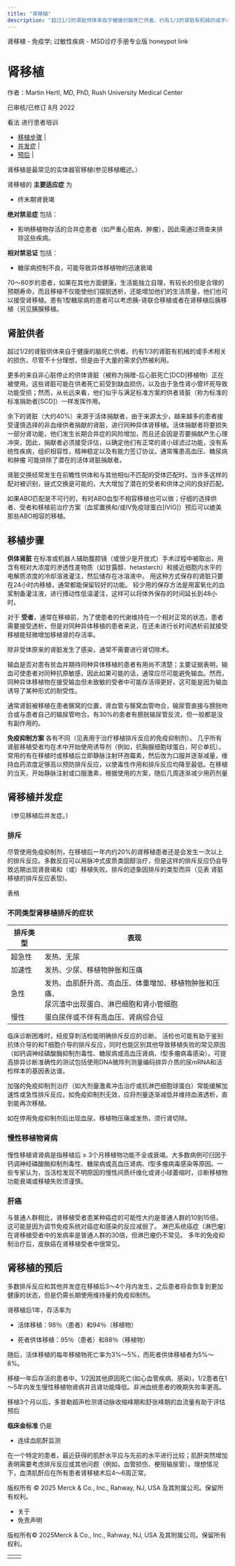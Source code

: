 ```yaml
---
title: "肾移植"
description: "超过1/2的肾脏供体来自于健康的脑死亡供者。约有1/3的肾脏有机械的或手术相关的损伤，尽管不十分理想，但是由于大量的需求仍然被利用。"
---
```


﻿肾移植 \- 免疫学; 过敏性疾病 \- MSD诊疗手册专业版 honeypot link

# 肾移植

作者：Martin Hertl, MD, PhD, Rush University Medical Center

已审核/已修订 8月 2022

看法 进行患者培训

- [移植步骤](#移植步骤_v996710_zh) \|
- [并发症](#并发症_v8495149_zh) \|
- [预后](#预后_v996723_zh) \|

肾移植是最常见的实体器官移植(参见移植概述。）

肾移植的 **主要适应症** 为

- 终末期肾衰竭


**绝对禁忌症** 包括：

- 影响移植物存活的合并症患者（如严重心脏病、肿瘤），因此需通过筛查来排除这些疾病。


**相对禁忌证** 包括：

- 糖尿病控制不良，可能导致异体移植物的迅速衰竭


70～80岁的患者，如果在其他方面健康，生活能独立自理，有较长的但是合理的预期寿命，而且移植不仅能使他们摆脱透析，还能增加他们的生活质量，他们也可以接受肾移植。患有1型糖尿病的患者可以考虑胰-肾联合移植或者在肾移植后胰移植（另见胰腺移植。

## 肾脏供者

超过1/2的肾脏供体来自于健康的脑死亡供者。约有1/3的肾脏有机械的或手术相关的损伤，尽管不十分理想，但是由于大量的需求仍然被利用。

更多的来自非心脏停止的供体肾脏（被称为捐赠-后心脏死亡\[DCD\]移植物）正在被使用。这些肾脏可能在供者死亡前受到缺血损伤，以及由于急性肾小管坏死导致功能受损；然而，从长远来看，他们似乎与满足标准方案的供者肾脏（称为标准的标准捐助者\[SCD\]）一样发挥作用。

余下的肾脏（大约40%）来源于活体捐献者，由于来源太少，越来越多的患者接受谨慎选择的非血缘供者捐献的肾脏，进行同种异体肾移植。活体捐献者将要损失一部分肾功能，他们发生长期合并症的风险增加，而且还会因是否要捐献产生心理冲突，因此，捐献者必须接受评估，以确定他们有正常的肾小球滤过功能，没有系统性疾病，组织相容性，精神稳定以及有能力签订协议。通常罹患高血压、糖尿病和肿瘤 可能排除了潜在的活体肾脏捐献者。

肾脏交换经常发生在前瞻性供体和与其他相似不匹配的受体匹配时。当许多这样的配对被识别，链式交换是可能的，大大增加了潜在的受者和供体之间的良好匹配。

如果ABO匹配是不可行的，有时ABO血型不相容移植也可以做；仔细的选择供者、受者和移植前治疗方案（血浆置换和/或IV免疫球蛋白\[IVIG\]）预后可以媲美那些ABO相容的移植。

## 移植步骤

**供体肾脏** 在标准或机器人辅助腹腔镜（或很少是开放式）手术过程中被取出，用含有相对大浓度的渗透性差物质（如甘露醇、hetastarch）和接近细胞内水平的电解质浓度的冷却溶液灌注，然后储存在冰溶液中。 用这种方式保存的肾脏只要在24小时内移植，通常都能保留较好的功能。 较少用的保存方法是用富氧化的血浆制备灌注液，进行搏动性低温灌注，这样可以将体外保存的时间延长到48小时。

对于 **受者**，通常在移植前，为了使患者的代谢维持在一个相对正常的状态，患者需要接受透析，但是对同种异体移植的患者来说，在还未进行长时间透析前就接受移植能轻微增加移植肾的存活率。

除非受体原来的肾脏发生了感染，通常不需要进行肾切除术。

输血是否对患有贫血并期待同种异体移植的患者有用尚不清楚；主要证据表明，输血可使患者对同种抗原敏感，因此如果可能的话，通常应尽可能避免输血。然而，同种异体移植物在接受输血但未致敏的受者中可能存活得更好，这可能是因为输血诱导了某种形式的耐受性。

通常肾脏被移植在患者髂窝的位置，肾血管与髂窝血管吻合，输尿管直接与膀胱吻合或与患者自己的输尿管吻合。有30%的患者有膀胱输尿管反流，但一般都是没有副作用的。

**免疫抑制方案** 各有不同（见表用于治疗移植排斥反应的免疫抑制剂）。 几乎所有肾脏移植受者均在术中开始使用诱导剂（例如，抗胸腺细胞球蛋白，阿仑单抗）。常用的有在移植时或移植后立即静脉注射环孢霉素，然后改为口服并逐渐减量，维持血药浓度足够高以预防排斥反应，以使毒性作用和排斥反应均降至最低。在移植的当天，开始静脉注射或口服激素，根据使用的方案，随后几周逐渐减少用药剂量

## 肾移植并发症

（参见移植后并发症。）

### 排斥

尽管使用免疫抑制剂，在移植后一年内约20%的肾移植患者还是会发生一次以上的排斥反应。多数反应可以用脉冲式皮质类固醇治疗，但是这样的排斥反应仍会导致远期出现肾衰竭和（或）移植失败。排斥的迹象因排斥的类型而异（见表 肾脏移植的排斥反应表现)。

表格

### 不同类型肾移植排斥的症状

| 排斥类型 | 表现 |
| --- | --- |
| 超急性 | 发热、无尿 |
| 加速性 | 发热、少尿、移植物肿胀和压痛 |
| 急性 | 发热、血肌酐升高、高血压、体重增加、移植物肿胀和压痛、 <br>尿沉渣中出现蛋白、淋巴细胞和肾小管细胞 |
| 慢性 | 蛋白尿伴或不伴有高血压、肾病综合征 |

临床诊断困难时，经皮穿刺活检能明确排斥反应的诊断。 活检也可能有助于鉴别抗体介导的和T细胞介导的排斥反应，同时也能区别其他导致移植失败的常见原因（如钙调神经磷酸酶抑制剂毒性、糖尿病或高血压肾病、I型多瘤病毒感染）。可提高排异诊断准确性的测试包括使用DNA微阵列测量编码排异介质的尿mRNA和活检样本的基因表达谱。

加强的免疫抑制剂治疗（如大剂量激素冲击治疗或抗淋巴细胞球蛋白）常能缓解加速性或急性排斥反应。如免疫抑制剂无效，应将剂量逐渐减低并维持血液透析，直到能再次移植。

如在停用免疫抑制剂后出现血尿，移植物压痛或发热，须行肾切除。

### 慢性移植物肾病

慢性移植肾肾病是指移植后 ≥ 3个月移植物功能不全或衰竭。大多数病例可归因于钙调神经磷酸酶抑制剂毒性、糖尿病或高血压肾病、I型多瘤病毒感染等原因。一些专家认为，当活检发现不明原因的慢性间质纤维化或肾小球萎缩时，诊断移植物功能衰竭或移植失败须谨慎。

### 肝癌

与普通人群相比，肾移植受者患某种癌症的可能性大约是普通人群的10到15倍，这可能是因为调节免疫系统对癌症和感染的反应减弱了。 淋巴系统癌症（淋巴瘤）在肾移植受者中的发病率是普通人群的30倍，但淋巴瘤仍不常见。 多年的免疫抑制治疗后，皮肤癌在肾移植受者中很常见。

## 肾移植的预后

多数排斥反应和其他并发症在移植后3～4个月内发生，之后患者将会恢复到更加健康的状态，但是仍需长期使用维持量的免疫抑制剂。

肾移植后1年，存活率为

- 活体移植：98％（患者）和94％（移植物）

- 死者供体移植：95％（患者）和88％（移植物）


随后，活体移植的每年移植物死亡率为3%～5%，而死者供体移植者为5%～8%。

移植一年后存活的患者中，1/2因其他原因死亡(如心血管疾病、感染)，1/2患者在1～5年内发生慢性移植物肾病并且肾功能降低。非洲血统患者的晚期失败率更高。

移植3个月以后，多普勒超声检测肾动脉收缩峰期和舒张峰期的血流量有助于评估预后

**临床金标准** 仍是

- 连续血肌酐监测


在一个特定的患者，最近获得的肌酐水平应与先前的水平进行比较；肌酐突然增加表明需要考虑排斥反应或其他问题（例如，血管损伤、梗阻输尿管）。理想情况下，血清肌酐应在所有患者肾移植术后4〜6周正常。



版权所有 © 2025
Merck & Co., Inc., Rahway, NJ, USA 及其附属公司。保留所有权利。

- 关于
- 免责声明

版权所有© 2025Merck & Co., Inc., Rahway, NJ, USA 及其附属公司。保留所有权利。

|     |     |
| --- | --- |
|  |  |